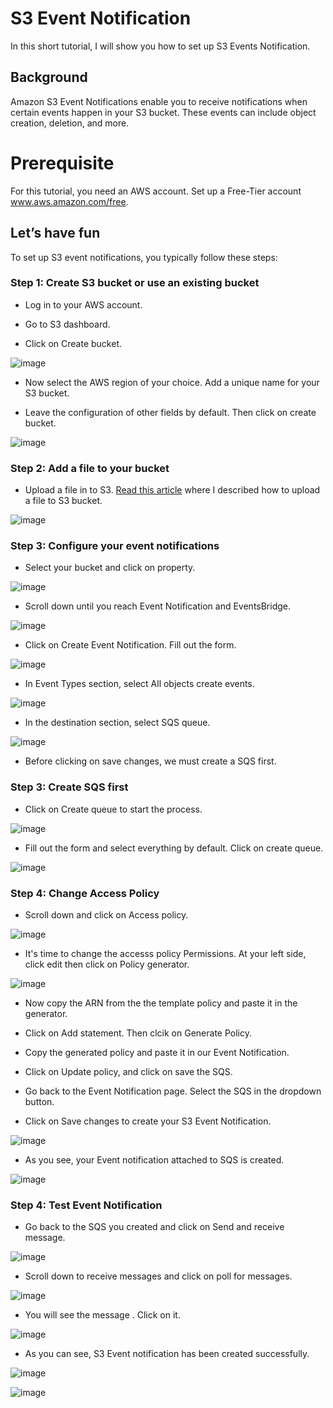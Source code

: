 # S3 Event Notification

In this short tutorial, I will show you how to set up S3 Events Notification. 

## Background

Amazon S3 Event Notifications enable you to receive notifications when certain events happen in your S3 bucket. These events can include object creation, deletion, and more. 

# Prerequisite

For this tutorial, you need an AWS account. Set up a Free-Tier account www.aws.amazon.com/free.


## Let’s have fun 

To set up S3 event notifications, you typically follow these steps: 


### Step 1: Create S3 bucket or use an existing bucket

- Log in to your AWS account.

- Go to S3 dashboard. 

- Click on Create bucket. 

![image](https://github.com/djcloudking/aws-skills-challenges/assets/122766532/0ba3aaa8-eb57-4d6d-b21f-af26b3590172)


- Now select the AWS region of your choice. Add a unique name for your S3 bucket. 

- Leave the configuration of other fields by default. Then click on create bucket. 


![image](https://github.com/djcloudking/aws-skills-challenges/assets/122766532/ff68fa75-fb93-4ec3-8aca-afec5b473b29)
 

### Step 2: Add a file to your bucket

- Upload a file in to S3. [Read this article](https://medium.com/@djakkone/aws-skills-challenge-2-storage-s3-16025c21c9b2) where I described how to upload a file to S3 bucket. 


![image](https://github.com/djcloudking/aws-skills-challenges/assets/122766532/3e964e56-f26f-4633-9896-45dfdc0e48f7)

 
### Step 3: Configure your event notifications

- Select your bucket and click on property. 


![image](https://github.com/djcloudking/aws-skills-challenges/assets/122766532/77423b9e-3a45-484e-8d84-b58bf88ba340)

 
- Scroll down until you reach Event Notification and EventsBridge.

 
![image](https://github.com/djcloudking/aws-skills-challenges/assets/122766532/0058ca0a-9098-401e-8585-fe741c4ab9ce)

 
- Click on Create Event Notification. Fill out the form. 


![image](https://github.com/djcloudking/aws-skills-challenges/assets/122766532/93d0f75c-038d-48c7-b64a-ba013618c04b)


- In Event Types section, select All objects create events. 


![image](https://github.com/djcloudking/aws-skills-challenges/assets/122766532/2252c21b-9c97-4949-9cd4-734f2ffec3fc)


- In the destination section, select SQS queue. 


![image](https://github.com/djcloudking/aws-skills-challenges/assets/122766532/0b7804c4-c0d0-4fa4-8602-b9ba8c17f894)

 
- Before clicking on save changes, we must create a SQS first. 


### Step 3: Create SQS first

- Click on Create queue to start the process.

 
![image](https://github.com/djcloudking/aws-skills-challenges/assets/122766532/64a3ce9b-81a6-4b06-96b4-9f3202734dd4)


- Fill out the form and select everything by default. Click on create queue.


![image](https://github.com/djcloudking/aws-skills-challenges/assets/122766532/ca602fb1-a8df-4a49-ae02-372cadd1de05)


### Step 4: Change Access Policy

- Scroll down and click on Access policy.


![image](https://github.com/djcloudking/aws-skills-challenges/assets/122766532/98419fca-16f8-4f7b-afd2-f3981bc2134e)

 
- It's time to change the accesss policy Permissions. At your left side, click edit then click on Policy generator.

 
![image](https://github.com/djcloudking/aws-skills-challenges/assets/122766532/6005dfc7-16ca-412e-a6a8-3427fb9713ef)


- Now copy the ARN from the the template policy and paste it in the generator. 

- Click on Add statement. Then clcik on Generate Policy.
 
- Copy the generated policy and paste it in our Event Notification. 

- Click on Update policy, and click on save the SQS. 

- Go back to the Event Notification page. Select the SQS in the dropdown button. 

- Click on Save changes to create your S3 Event Notification.


![image](https://github.com/djcloudking/aws-skills-challenges/assets/122766532/30c126f0-e9cc-4c63-af92-c41824ab149c)

 
- As you see, your Event notification attached to SQS is created. 


![image](https://github.com/djcloudking/aws-skills-challenges/assets/122766532/865fff88-9c1e-4fc2-b892-75a528a8b74d)


### Step 4: Test Event Notification

- Go back to the SQS you created and click on Send and receive message.


![image](https://github.com/djcloudking/aws-skills-challenges/assets/122766532/617805b6-0a24-4fc8-a129-c03d5a586885)

 
- Scroll down to receive messages and click on poll for messages.

 
![image](https://github.com/djcloudking/aws-skills-challenges/assets/122766532/cd822a39-d14c-4bfa-94ad-7a6ca1031ae0)


- You will see the message . Click on it.
 

![image](https://github.com/djcloudking/aws-skills-challenges/assets/122766532/9251103f-081a-48f7-9208-ea635de9f0e8)

 
- As you can see, S3 Event notification has been created successfully.


![image](https://github.com/djcloudking/aws-skills-challenges/assets/122766532/b04cd156-3122-477e-afb0-759cc5abbf4a)
 

![image](https://github.com/djcloudking/aws-skills-challenges/assets/122766532/10abde94-b727-4711-8096-84c031a9ab3c)

